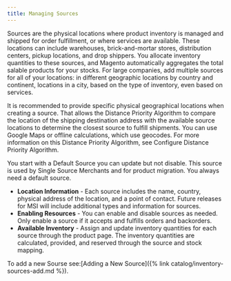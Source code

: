 ```yaml
---
title: Managing Sources 
---
```


Sources are the physical locations where product inventory is managed and shipped for order fulfillment, or where services are available. These locations can include warehouses, brick-and-mortar stores, distribution centers, pickup locations, and drop shippers. You allocate inventory quantities to these sources, and Magento automatically aggregates the total salable products for your stocks. For large companies, add multiple sources for all of your locations: in different geographic locations by country and continent, locations in a city, based on the type of inventory, even based on services.

It is recommended to provide specific physical geographical locations when creating a source. That allows the Distance Priority Algorithm to compare the location of the shipping destination address with the available source locations to determine the closest source to fulfill shipments. You can use Google Maps or offline calculations, which use geocodes. For more information on this Distance Priority Algorithm, see Configure Distance Priority Algorithm.

You start with a Default Source you can update but not disable. This source is used by Single Source Merchants and for product migration. You always need a default source.

- **Location Information** - Each source includes the name, country, physical address of the location, and a point of contact. Future releases for MSI will include additional types and information for sources.
- **Enabling Resources** - You can enable and disable sources as needed. Only enable a source if it accepts and fulfills orders and backorders.
- **Available Inventory** - Assign and update inventory quantities for each source through the product page. The inventory quantities are calculated, provided, and reserved through the source and stock mapping.

To add a new Sourse see:[Adding a New Source]({% link catalog/inventory-sources-add.md %}).